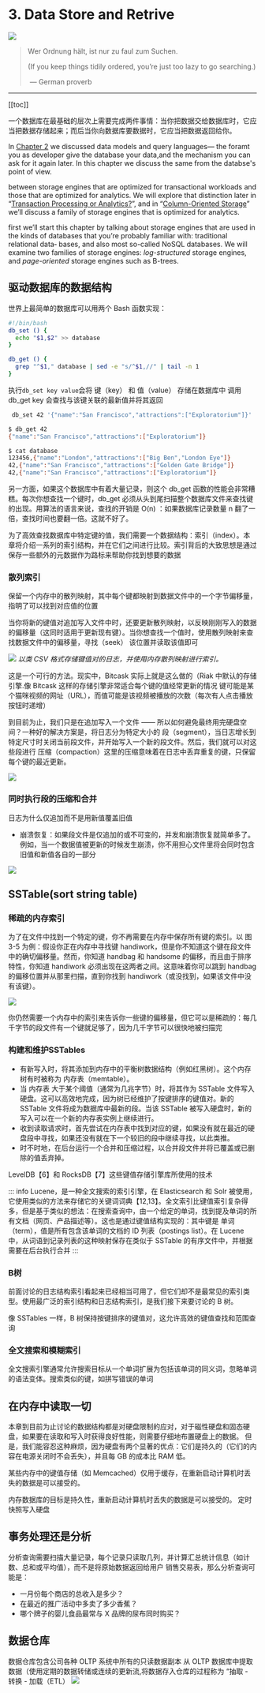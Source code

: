 # 3. Data Store and Retrive

![](imgs/ch3.png)

> Wer Ordnung hält, ist nur zu faul zum Suchen.
> 
> (If you keep things tidily ordered, you’re just too lazy to go searching.)
> 
>​    — German proverb

---


[[toc]]

一个数据库在最基础的层次上需要完成两件事情：当你把数据交给数据库时，它应当把数据存储起来；而后当你向数据库要数据时，它应当把数据返回给你。


In [Chapter 2](ch2.md) we discussed data models and query languages— the foramt you as developer give the database your data,and the mechanism you can ask for it again later.
In this chapter we discuss the same from the databse's point of view.

between storage engines that are optimized for transactional workloads and those that are optimized for analytics. We will explore that distinction later in “[Transaction Processing or Analytics?](#transaction-processing-or-analytics)”, and in “[Column-Oriented Storage](#column-oriented-storage)” we’ll discuss a family of storage engines that is optimized for analytics.


first we’ll start this chapter by talking about storage engines that are used in the kinds of databases that you’re probably familiar with: traditional relational data‐ bases, and also most so-called NoSQL databases. We will examine two families of storage engines: *log-structured* storage engines, and *page-oriented* storage engines such as B-trees.

## 驱动数据库的数据结构

世界上最简单的数据库可以用两个 Bash 函数实现：
```bash
#!/bin/bash
db_set () {
  echo "$1,$2" >> database
}

db_get () {
  grep "^$1," database | sed -e "s/^$1,//" | tail -n 1
}
```

执行`db_set key value`会将 键（key） 和 值（value） 存储在数据库中
调用 db_get key 会查找与该键关联的最新值并将其返回
```bash
 db_set 42 '{"name":"San Francisco","attractions":["Exploratorium"]}'

$ db_get 42
{"name":"San Francisco","attractions":["Exploratorium"]}

$ cat database
123456,{"name":"London","attractions":["Big Ben","London Eye"]}
42,{"name":"San Francisco","attractions":["Golden Gate Bridge"]}
42,{"name":"San Francisco","attractions":["Exploratorium"]}
```


另一方面，如果这个数据库中有着大量记录，则这个 db_get 函数的性能会非常糟糕。每次你想查找一个键时，db_get 必须从头到尾扫描整个数据库文件来查找键的出现。用算法的语言来说，查找的开销是 O(n) ：如果数据库记录数量 n 翻了一倍，查找时间也要翻一倍。这就不好了。

为了高效查找数据库中特定键的值，我们需要一个数据结构：索引（index）。本章将介绍一系列的索引结构，并在它们之间进行比较。索引背后的大致思想是通过保存一些额外的元数据作为路标来帮助你找到想要的数据

### 散列索引

保留一个内存中的散列映射，其中每个键都映射到数据文件中的一个字节偏移量，指明了可以找到对应值的位置

当你将新的键值对追加写入文件中时，还要更新散列映射，以反映刚刚写入的数据的偏移量（这同时适用于更新现有键）。当你想查找一个值时，使用散列映射来查找数据文件中的偏移量，寻找（seek） 该位置并读取该值即可

![](imgs/fig3-1.png)
*以类 CSV 格式存储键值对的日志，并使用内存散列映射进行索引。*

这是一个可行的方法。现实中，Bitcask 实际上就是这么做的（Riak 中默认的存储引擎.像 Bitcask 这样的存储引擎非常适合每个键的值经常更新的情况
键可能是某个猫咪视频的网址（URL），而值可能是该视频被播放的次数（每次有人点击播放按钮时递增）

到目前为止，我们只是在追加写入一个文件 —— 所以如何避免最终用完硬盘空间？一种好的解决方案是，将日志分为特定大小的 段（segment），当日志增长到特定尺寸时关闭当前段文件，并开始写入一个新的段文件。然后，我们就可以对这些段进行 压缩（compaction）这里的压缩意味着在日志中丢弃重复的键，只保留每个键的最近更新。

![](imgs/fig3-2.png)

### 同时执行段的压缩和合并

日志为什么仅追加而不是用新值覆盖旧值

- 崩溃恢复：如果段文件是仅追加的或不可变的，并发和崩溃恢复就简单多了。例如，当一个数据值被更新的时候发生崩溃，你不用担心文件里将会同时包含旧值和新值各自的一部分

![](imgs/fig3-3.png)


## SSTable(sort string table)


### 稀疏的内存索引

为了在文件中找到一个特定的键，你不再需要在内存中保存所有键的索引。以 图 3-5 为例：假设你正在内存中寻找键 handiwork，但是你不知道这个键在段文件中的确切偏移量。然而，你知道 handbag 和 handsome 的偏移，而且由于排序特性，你知道 handiwork 必须出现在这两者之间。这意味着你可以跳到 handbag 的偏移位置并从那里扫描，直到你找到 handiwork（或没找到，如果该文件中没有该键）。

![](imgs/fig3-4.png)

你仍然需要一个内存中的索引来告诉你一些键的偏移量，但它可以是稀疏的：每几千字节的段文件有一个键就足够了，因为几千字节可以很快地被扫描完 

### 构建和维护SSTables

- 有新写入时，将其添加到内存中的平衡树数据结构（例如红黑树）。这个内存树有时被称为 内存表（memtable）。
- 当 内存表 大于某个阈值（通常为几兆字节）时，将其作为 SSTable 文件写入硬盘。这可以高效地完成，因为树已经维护了按键排序的键值对。新的 SSTable 文件将成为数据库中最新的段。当该 SSTable 被写入硬盘时，新的写入可以在一个新的内存表实例上继续进行。
- 收到读取请求时，首先尝试在内存表中找到对应的键，如果没有就在最近的硬盘段中寻找，如果还没有就在下一个较旧的段中继续寻找，以此类推。
- 时不时地，在后台运行一个合并和压缩过程，以合并段文件并将已覆盖或已删除的值丢弃掉。

LevelDB【6】和 RocksDB【7】这些键值存储引擎库所使用的技术


::: info
Lucene，是一种全文搜索的索引引擎，在 Elasticsearch 和 Solr 被使用，它使用类似的方法来存储它的关键词词典【12,13】。全文索引比键值索引复杂得多，但是基于类似的想法：在搜索查询中，由一个给定的单词，找到提及单词的所有文档（网页、产品描述等）。这也是通过键值结构实现的：其中键是 单词（term），值是所有包含该单词的文档的 ID 列表（postings list）。在 Lucene 中，从词语到记录列表的这种映射保存在类似于 SSTable 的有序文件中，并根据需要在后台执行合并
:::

### B树

前面讨论的日志结构索引看起来已经相当可用了，但它们却不是最常见的索引类型。使用最广泛的索引结构和日志结构索引，是我们接下来要讨论的 B 树。

像 SSTables 一样，B 树保持按键排序的键值对，这允许高效的键值查找和范围查询

### 全文搜索和模糊索引

全文搜索引擎通常允许搜索目标从一个单词扩展为包括该单词的同义词，忽略单词的语法变体。搜索类似的键，如拼写错误的单词


## 在内存中读取一切

本章到目前为止讨论的数据结构都是对硬盘限制的应对，对于磁性硬盘和固态硬盘，如果要在读取和写入时获得良好性能，则需要仔细地布置硬盘上的数据。
但是，我们能容忍这种麻烦，因为硬盘有两个显著的优点：它们是持久的（它们的内容在电源关闭时不会丢失），并且每 GB 的成本比 RAM 低。

某些内存中的键值存储（如 Memcached）仅用于缓存，在重新启动计算机时丢失的数据是可以接受的。

内存数据库的目标是持久性，重新启动计算机时丢失的数据是可以接受的。
定时快照写入硬盘


## 事务处理还是分析

分析查询需要扫描大量记录，每个记录只读取几列，并计算汇总统计信息（如计数、总和或平均值），而不是将原始数据返回给用户
销售交易表，那么分析查询可能是：

- 一月份每个商店的总收入是多少？
- 在最近的推广活动中多卖了多少香蕉？
- 哪个牌子的婴儿食品最常与 X 品牌的尿布同时购买？

## 数据仓库

数据仓库包含公司各种 OLTP 系统中所有的只读数据副本
从 OLTP 数据库中提取数据（使用定期的数据转储或连续的更新流,将数据存入仓库的过程称为 “抽取 - 转换 - 加载（ETL）
![](imgs/fig3-8.png)